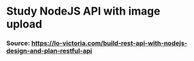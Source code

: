 # Study NodeJS API with image upload
### Source: https://lo-victoria.com/build-rest-api-with-nodejs-design-and-plan-restful-api